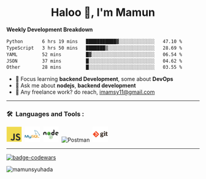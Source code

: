 <h1 align="center">Haloo 👋, I'm Mamun</h1>

**Weekly Development Breakdown**
<!--START_SECTION:waka-->

```txt
Python       6 hrs 19 mins   ███████████▓░░░░░░░░░░░░░   47.10 %
TypeScript   3 hrs 50 mins   ███████▒░░░░░░░░░░░░░░░░░   28.69 %
YAML         52 mins         █▓░░░░░░░░░░░░░░░░░░░░░░░   06.54 %
JSON         37 mins         █░░░░░░░░░░░░░░░░░░░░░░░░   04.62 %
Other        28 mins         █░░░░░░░░░░░░░░░░░░░░░░░░   03.55 %
```

<!--END_SECTION:waka-->

- 🌱 Focus learning **backend Development**, some about **DevOps**
- 💬 Ask me about **nodejs**, **backend development**
- 💼 Any freelance work? do reach, imamsy11@gmail.com

---

### 🛠 &nbsp;Languages and Tools :

<p>
<img src="https://github.com/devicons/devicon/blob/master/icons/javascript/javascript-original.svg" title="JavaScript" alt="JavaScript" width="40" height="40"/>&nbsp;
<img src="https://github.com/devicons/devicon/blob/master/icons/mysql/mysql-original-wordmark.svg" title="MySQL"  alt="MySQL" width="40" height="40"/>&nbsp;
<img src="https://github.com/devicons/devicon/blob/master/icons/nodejs/nodejs-original-wordmark.svg" title="NodeJS" alt="NodeJS" width="40" height="40"/>&nbsp;
<img src="https://www.vectorlogo.zone/logos/getpostman/getpostman-icon.svg" title="Postman"  alt="Postman" width="40" height="40"/>&nbsp;
<img src="https://github.com/devicons/devicon/blob/master/icons/git/git-original-wordmark.svg" title="Git" **alt="Git" width="40" height="40"/>&nbsp;
</p>

---


[![badge-codewars](https://www.codewars.com/users/mamunsyuhada/badges/small)](https://www.codewars.com/users/mamunsyuhada)

<p align="left"> <img src="https://komarev.com/ghpvc/?username=mamunsyuhada" alt="mamunsyuhada" /> </p>
